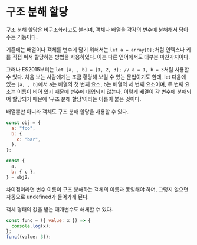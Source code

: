 # 구조 분해 할당

구조 분해 할당은 비구조화라고도 불리며, 객체나 배열을 각각의 변수에 분해해서 담아 주는 기능이다.

기존에는 배열이나 객체를 변수에 담기 위해서는 `let a = array[0];`처럼 인덱스나 키를 직접 써서 할당하는 방법을 사용하였다. 이는 다른 언어에서도 대부분 마찬가지이다.

그러나 ES2015부터는 `let [a, , b] = [1, 2, 3]; // a = 1, b = 3`처럼 사용할 수 있다. 처음 보는 사람에게는 조금 황당해 보일 수 있는 문법이기도 한데, let 다음에 있는 `[a, , b]`에서 a는 배열의 첫 번째 요소, b는 배열의 세 번째 요소이며, 두 번째 요소는 이름이 비어 있기 때문에 변수에 대입되지 않는다. 이렇게 배열이 각 변수에 분해되어 할당되기 때문에 '구조 분해 할당'이라는 이름이 붙은 것이다.

배열뿐만 아니라 객체도 구조 분해 할당을 사용할 수 있다.

```javascript
const obj = {
  a: "foo",
  b: {
    c: "bar",
  },
};

const {
  a,
  b: { c },
} = obj2;
```

차이점이라면 변수 이름이 구조 분해하는 객체의 이름과 동일해야 하며, 그렇지 않으면 자동으로 undefined가 들어가게 된다.

객체 형태의 값을 받는 매개변수도 해체할 수 있다.

```javascript
const func = ({ value: x }) => {
  console.log(x);
};
func((value: 3));
```
